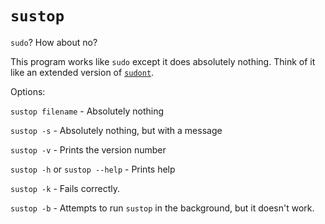 # `sustop`
`sudo`? How about no?

This program works like `sudo` except it does absolutely nothing. Think of it like an extended version of [`sudont`](https://github.com/cbondurant/sudont).

Options:

`sustop filename` - Absolutely nothing

`sustop -s` - Absolutely nothing, but with a message

`sustop -v` - Prints the version number

`sustop -h` or `sustop --help` - Prints help

`sustop -k` - Fails correctly.

`sustop -b` - Attempts to run `sustop` in the background, but it doesn't work.
